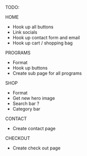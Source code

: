 TODO:

HOME

- Hook up all buttons
- Link socials
- Hook up contact form and email
- Hook up cart / shopping bag

PROGRAMS

- Format
- Hook up buttons
- Create sub page for all programs

SHOP

- Format
- Get new hero image
- Search bar ?
- Category bar

CONTACT

- Create contact page

CHECKOUT

- Create check out page
